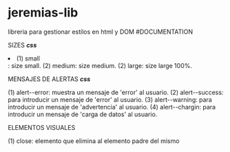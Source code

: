 # jeremias-lib
libreria para gestionar estilos en html y DOM
#DOCUMENTATION




SIZES 
***css***

<li>(1) small</li>: size small.
(2) medium: size medium.
(2) large: size large 100%.




MENSAJES DE ALERTAS
***css***

(1) alert--error: muestra un mensaje de 'error' al usuario.
(2) alert--success: para introducir un mensaje de 'error' al usuario.
(3) alert--warning: para introducir un mensaje de 'advertencia' al usuario.
(4) alert--chargin: para introducir un mensaje de 'carga de datos' al usuario.


ELEMENTOS VISUALES

(1) close: elemento que elimina al elemento padre del mismo










